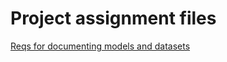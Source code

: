 # Project assignment files
[Reqs for documenting models and datasets](https://github.com/pattichis/projects/blob/main/Datasets_and_models_reqs.md)
